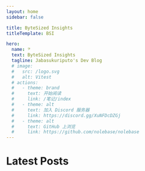 ```yaml
---
layout: home
sidebar: false

title: ByteSized Insights
titleTemplate: BSI

hero:
  name: 𝄢
  text: ByteSized Insights
  tagline: Jabasukuriputo's Dev Blog
  # image:
  #   src: /logo.svg
  #   alt: Vitest
  # actions:
  #   - theme: brand
  #     text: 开始阅读
  #     link: /笔记/index
  #   - theme: alt
  #     text: 加入 Discord 服务器
  #     link: https://discord.gg/XuNFDcDZGj
  #   - theme: alt
  #     text: GitHub 上浏览
  #     link: https://github.com/nolebase/nolebase
---
```


# Latest Posts

<TocList />

